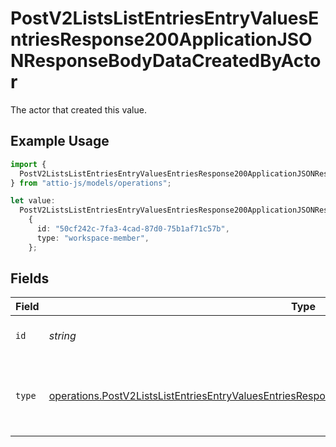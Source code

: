 # PostV2ListsListEntriesEntryValuesEntriesResponse200ApplicationJSONResponseBodyDataCreatedByActor

The actor that created this value.

## Example Usage

```typescript
import {
  PostV2ListsListEntriesEntryValuesEntriesResponse200ApplicationJSONResponseBodyDataCreatedByActor,
} from "attio-js/models/operations";

let value:
  PostV2ListsListEntriesEntryValuesEntriesResponse200ApplicationJSONResponseBodyDataCreatedByActor =
    {
      id: "50cf242c-7fa3-4cad-87d0-75b1af71c57b",
      type: "workspace-member",
    };
```

## Fields

| Field                                                                                                                                                                                                                  | Type                                                                                                                                                                                                                   | Required                                                                                                                                                                                                               | Description                                                                                                                                                                                                            |
| ---------------------------------------------------------------------------------------------------------------------------------------------------------------------------------------------------------------------- | ---------------------------------------------------------------------------------------------------------------------------------------------------------------------------------------------------------------------- | ---------------------------------------------------------------------------------------------------------------------------------------------------------------------------------------------------------------------- | ---------------------------------------------------------------------------------------------------------------------------------------------------------------------------------------------------------------------- |
| `id`                                                                                                                                                                                                                   | *string*                                                                                                                                                                                                               | :heavy_minus_sign:                                                                                                                                                                                                     | An ID to identify the actor.                                                                                                                                                                                           |
| `type`                                                                                                                                                                                                                 | [operations.PostV2ListsListEntriesEntryValuesEntriesResponse200ApplicationJSONResponseBodyDataType](../../models/operations/postv2listslistentriesentryvaluesentriesresponse200applicationjsonresponsebodydatatype.md) | :heavy_minus_sign:                                                                                                                                                                                                     | The type of actor. [Read more information on actor types here](/docs/actors).                                                                                                                                          |